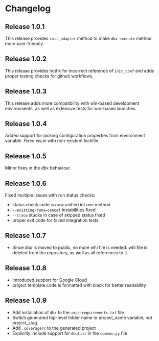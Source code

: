 # Changelog

## Release 1.0.1

This release provides `init_adapter` method to make `dbx execute` method more user-friendly.

## Release 1.0.2

This release provides hotfix for incorrect reference of `init_conf` and adds proper testing checks for github workflows.

## Release 1.0.3

This release adds more compatibility with win-based development environments, as well as extensive tests for win-based launches.

## Release 1.0.4

Added support for picking configuration properties from environment variable. 
Fixed issue with non-existent lockfile. 

## Release 1.0.5

Minor fixes in the dbx behaviour.

## Release 1.0.6

Fixed multiple issues with run status checks:
- status check code is now unified int one method
- `--existing-runs=cancel` instabilities fixed
- `--trace` stucks in case of skipped status fixed
- proper exit code for failed integration tests

## Release 1.0.7

- Since dbx is moved to public, no more whl file is needed. whl file is deleted from the repository, as well as all references to it.

## Release 1.0.8

- Introduced support for Google Cloud
- project template code is formatted with black for better readability

## Release 1.0.9

- Add installation of `dbx` to the `unit-requirements.txt` file
- Switch generated top-level folder name to project_name variable, not project_slug.
- Add `.coveragerc` to the generated project
- Explicitly include support for `dbutils` in the `common.py` file